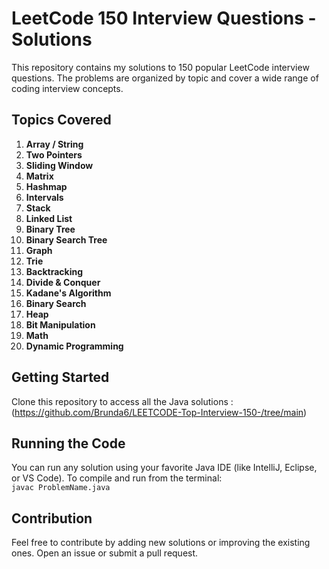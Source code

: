 # LeetCode 150 Interview Questions - Solutions

This repository contains my solutions to 150 popular LeetCode interview questions. The problems are organized by topic and cover a wide range of coding interview concepts.

## Topics Covered

1. **Array / String**
2. **Two Pointers**
3. **Sliding Window**
4. **Matrix**
5. **Hashmap**
6. **Intervals**
7. **Stack**
8. **Linked List**
9. **Binary Tree**
10. **Binary Search Tree**
11. **Graph**
12. **Trie**
13. **Backtracking**
14. **Divide & Conquer**
15. **Kadane's Algorithm**
16. **Binary Search**
17. **Heap**
18. **Bit Manipulation**
19. **Math**
20. **Dynamic Programming**

## Getting Started

Clone this repository to access all the Java solutions :  (https://github.com/Brunda6/LEETCODE-Top-Interview-150-/tree/main)

## Running the Code
You can run any solution using your favorite Java IDE (like IntelliJ, Eclipse, or VS Code). To compile and run from the terminal: <br>
` javac ProblemName.java `

## Contribution
Feel free to contribute by adding new solutions or improving the existing ones. Open an issue or submit a pull request.

